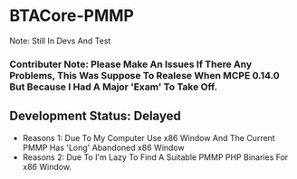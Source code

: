 # BTACore-PMMP
Note: Still In Devs And Test

### Contributer Note: Please Make An Issues If There Any Problems, This Was Suppose To Realese When MCPE 0.14.0 But Because I Had A Major 'Exam' To Take Off.

## Development Status: Delayed
- Reasons 1: Due To My Computer Use x86 Window And The Current PMMP Has 'Long' Abandoned x86 Window
- Reasons 2: Due To I'm Lazy To Find A Suitable PMMP PHP Binaries For x86 Window.
